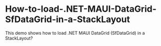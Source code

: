 # How-to-load-.NET-MAUI-DataGrid-SfDataGrid-in-a-StackLayout
This demo shows how to load .NET MAUI DataGrid (SfDataGrid) in a StackLayout?
